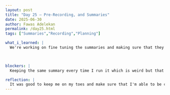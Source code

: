 ```yaml
---
layout: post
title: "Day 25 – Pre-Recording, and Summaries"
date: 2025-06-30
author: Fawas Adelekan
permalink: /day25.html
tags: ["Summaries","Recording","Planning"]

what_i_learned: |
  We're working on fine tuning the summaries and making sure that they're being generated properly. The AI keeps refreshing new summaries and yet on the previous times I ran it but when I tried to change it back to the orignal prompt it wasn't working. Where also trying to configure how the text to speech will be worked in with the generated summaries. I'm leaving early because I don't feel good so thats all for now.

  

blockers: |
  Keeping the same summary every time I run it which is weird but that's our other hurdle so far

reflection: |
  It was good to keep me on my toes and make sure that I'm able to be consistent in making these issues be fixed. When it comes to the processing portion of what I'm able to do it's very irritating at times but I can make it work. Another thing is preparing for the synopsium which is making sure that the information gets buckled down and I'm prepared to present it. Overall day could've been better which happens in research type enviorments.
---
```

